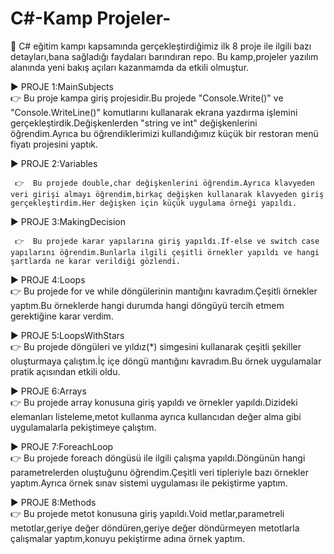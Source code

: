 # C#-Kamp Projeler-

🔴  C# eğitim kampı kapsamında gerçekleştirdiğimiz ilk 8 proje ile ilgili bazı detayları,bana sağladığı faydaları barındıran repo.
Bu kamp,projeler yazılım alanında yeni bakış açıları kazanmamda da etkili olmuştur.


:arrow_forward: PROJE 1:MainSubjects                                                        
     👉  Bu proje kampa giriş projesidir.Bu projede "Console.Write()" ve "Console.WriteLine()" komutlarını kullanarak ekrana yazdırma işlemini gerçekleştirdik.Değişkenlerden "string ve int" değişkenlerini öğrendim.Ayrıca bu öğrendiklerimizi kullandığımız küçük bir restoran menü fiyatı projesini yaptık.


:arrow_forward: PROJE 2:Variables                                                           
     
     👉  Bu projede double,char değişkenlerini öğrendim.Ayrıca klavyeden veri girişi almayı öğrendim,birkaç değişken kullanarak klavyeden giriş gerçekleştirdim.Her değişken için küçük uygulama örneği yapıldı.                                 


:arrow_forward: PROJE 3:MakingDecision                                                              
    
     👉  Bu projede karar yapılarına giriş yapıldı.If-else ve switch case yapılarını öğrendim.Bunlarla ilgili çeşitli örnekler yapıldı ve hangi şartlarda ne karar verildiği gözlendi.


:arrow_forward: PROJE 4:Loops                                                                                                                                                 
👉  Bu projede for ve while döngülerinin mantığını kavradım.Çeşitli örnekler yaptım.Bu örneklerde hangi durumda hangi döngüyü tercih etmem gerektiğine karar verdim.


:arrow_forward: PROJE 5:LoopsWithStars                                                                                                                                         
👉  Bu projede döngüleri ve yıldız(*) simgesini kullanarak çeşitli şekiller oluşturmaya çalıştım.İç içe döngü mantığını kavradım.Bu örnek uygulamalar pratik açısından etkili oldu.


:arrow_forward: PROJE 6:Arrays                                                                                                                                                 
👉  Bu projede array konusuna giriş yapıldı ve örnekler yapıldı.Dizideki elemanları listeleme,metot kullanma ayrıca kullancıdan değer alma gibi uygulamalarla pekiştimeye çalıştım.


:arrow_forward: PROJE 7:ForeachLoop                                                                                                                                            
👉  Bu projede foreach döngüsü ile ilgili çalışma yapıldı.Döngünün hangi parametrelerden oluştuğunu öğrendim.Çeşitli veri tipleriyle bazı örnekler yaptım.Ayrıca örnek sınav sistemi uygulaması ile pekiştirme yaptım.


:arrow_forward: PROJE 8:Methods                                                                                                                                               
👉  Bu projede metot konusuna giriş yapıldı.Void metlar,parametreli metotlar,geriye değer döndüren,geriye değer döndürmeyen metotlarla çalışmalar yaptım,konuyu pekiştirme adına örnek yaptım.







